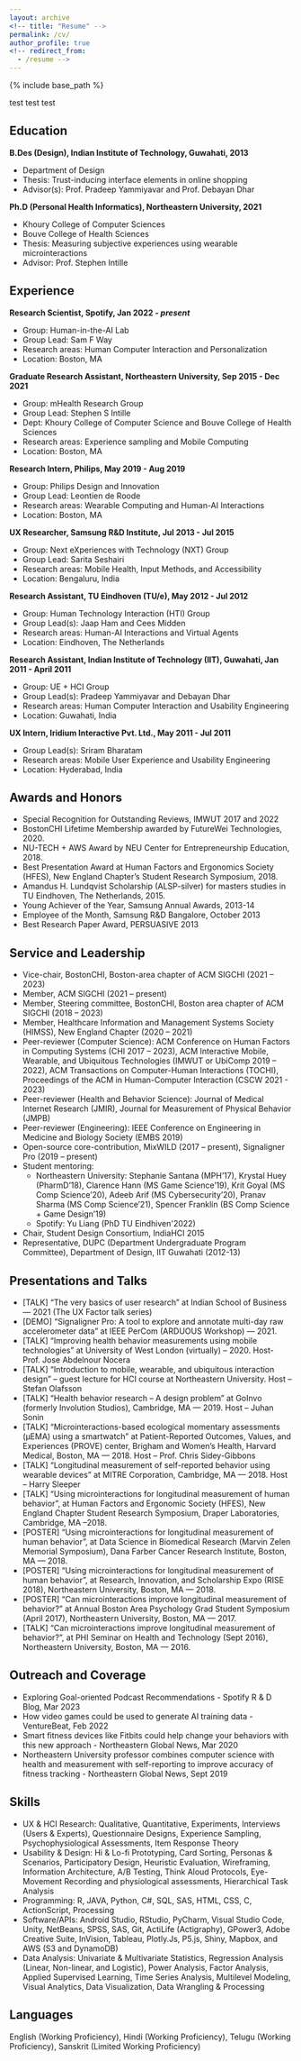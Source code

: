 ```yaml
---
layout: archive
<!-- title: "Resume" -->
permalink: /cv/
author_profile: true
<!-- redirect_from:
  - /resume -->
---
```


{% include base_path %}

test test test

Education
------
**B.Des (Design), Indian Institute of Technology, Guwahati, 2013**
 * Department of Design
 * Thesis: Trust-inducing interface elements in online shopping
 * Advisor(s): Prof. Pradeep Yammiyavar and Prof. Debayan Dhar

**Ph.D (Personal Health Informatics), Northeastern University, 2021**
 * Khoury College of Computer Sciences
 * Bouve College of Health Sciences
 * Thesis: Measuring subjective experiences using wearable microinteractions
 * Advisor: Prof. Stephen Intille

Experience
------
**Research Scientist, Spotify, Jan 2022 - *present***
 * Group: Human-in-the-AI Lab
 * Group Lead: Sam F Way
 * Research areas: Human Computer Interaction and Personalization
 * Location: Boston, MA

**Graduate Research Assistant, Northeastern University, Sep 2015 - Dec 2021**
 * Group: mHealth Research Group
 * Group Lead: Stephen S Intille
 * Dept: Khoury College of Computer Science and Bouve College of Health Sciences
 * Research areas: Experience sampling and Mobile Computing
 * Location: Boston, MA
 
**Research Intern, Philips, May 2019 - Aug 2019**
 * Group: Philips Design and Innovation
 * Group Lead: Leontien de Roode
 * Research areas: Wearable Computing and Human-AI Interactions
 * Location: Boston, MA
 
**UX Researcher, Samsung R&D Institute, Jul 2013 - Jul 2015**
 * Group: Next eXperiences with Technology (NXT) Group
 * Group Lead: Sarita Seshairi
 * Research areas: Mobile Health, Input Methods, and Accessibility
 * Location: Bengaluru, India

**Research Assistant, TU Eindhoven (TU/e), May 2012 - Jul 2012**
 * Group: Human Technology Interaction (HTI) Group
 * Group Lead(s): Jaap Ham and Cees Midden
 * Research areas: Human-AI Interactions and Virtual Agents
 * Location: Eindhoven, The Netherlands

**Research Assistant, Indian Institute of Technology (IIT), Guwahati, Jan 2011 - April 2011**
 * Group: UE + HCI Group
 * Group Lead(s): Pradeep Yammiyavar and Debayan Dhar
 * Research areas: Human Computer Interaction and Usability Engineering
 * Location: Guwahati, India

**UX Intern, Iridium Interactive Pvt. Ltd., May 2011 - Jul 2011**
 * Group Lead(s): Sriram Bharatam
 * Research areas: Mobile User Experience and Usability Engineering
 * Location: Hyderabad, India
  
Awards and Honors
------
* Special Recognition for Outstanding Reviews, IMWUT 2017 and 2022
* BostonCHI Lifetime Membership awarded by FutureWei Technologies, 2020.
* NU-TECH + AWS Award by NEU Center for Entrepreneurship Education, 2018.
* Best Presentation Award at Human Factors and Ergonomics Society (HFES), New England Chapter’s Student Research Symposium, 2018.
* Amandus H. Lundqvist Scholarship (ALSP-silver) for masters studies in TU Eindhoven, The Netherlands, 2015.
* Young Achiever of the Year, Samsung Annual Awards, 2013-14
* Employee of the Month, Samsung R&D Bangalore, October 2013
* Best Research Paper Award, PERSUASIVE 2013

Service and Leadership
------
* Vice-chair, BostonCHI, Boston-area chapter of ACM SIGCHI (2021 – 2023)
* Member, ACM SIGCHI (2021 – present)
* Member, Steering committee, BostonCHI, Boston area chapter of ACM SIGCHI (2018 – 2023)
* Member, Healthcare Information and Management Systems Society (HIMSS), New England Chapter (2020 – 2021)
* Peer-reviewer (Computer Science): ACM Conference on Human Factors in Computing Systems (CHI 2017 – 2023), ACM Interactive Mobile, Wearable, and Ubiquitous Technologies (IMWUT or UbiComp 2019 – 2022), ACM Transactions on Computer-Human Interactions (TOCHI),  Proceedings of the ACM in Human-Computer Interaction (CSCW 2021 - 2023)
* Peer-reviewer (Health and Behavior Science): Journal of Medical Internet Research (JMIR), Journal for Measurement of Physical Behavior (JMPB)
* Peer-reviewer (Engineering): IEEE Conference on Engineering in Medicine and Biology Society (EMBS 2019)
* Open-source core-contribution, MixWILD (2017 – present), Signaligner Pro (2019 – present)
* Student mentoring:
  * Northeastern University: Stephanie Santana (MPH’17), Krystal Huey (PharmD’18), Clarence Hann (MS Game Science’19), Krit Goyal (MS Comp Science’20), Adeeb Arif (MS Cybersecurity’20), Pranav Sharma (MS Comp Science’21), Spencer Franklin (BS Comp Science + Game Design’19)
  * Spotify: Yu Liang (PhD TU Eindhiven'2022)
* Chair, Student Design Consortium, IndiaHCI 2015
* Representative, DUPC (Department Undergraduate Program Committee), Department of Design, IIT Guwahati (2012-13)

Presentations and Talks
------
* [TALK] “The very basics of user research” at Indian School of Business — 2021 (The UX Factor talk series)
* [DEMO] “Signaligner Pro: A tool to explore and annotate multi-day raw accelerometer data” at IEEE PerCom (ARDUOUS Workshop) — 2021.
* [TALK] “Improving health behavior measurements using mobile technologies” at University of West London (virtually) – 2020. Host- Prof. Jose Abdelnour Nocera
* [TALK] “Introduction to mobile, wearable, and ubiquitous interaction design” – guest lecture for HCI course at Northeastern University. Host – Stefan Olafsson
* [TALK] “Health behavior research – A design problem” at GoInvo (formerly Involution Studios), Cambridge, MA — 2019. Host – Juhan Sonin
* [TALK] “Microinteractions-based ecological momentary assessments (μEMA) using a smartwatch” at Patient-Reported Outcomes, Values, and Experiences (PROVE) center, Brigham and Women’s Health, Harvard Medical, Boston, MA — 2018. Host – Prof. Chris Sidey-Gibbons
* [TALK] “Longitudinal measurement of self-reported behavior using wearable devices” at MITRE Corporation, Cambridge, MA — 2018. Host – Harry Sleeper
* [TALK] “Using microinteractions for longitudinal measurement of human behavior”, at Human Factors and Ergonomic Society (HFES), New England Chapter Student Research Symposium, Draper Laboratories, Cambridge, MA –2018.
* [POSTER] “Using microinteractions for longitudinal measurement of human behavior”, at Data Science in Biomedical Research (Marvin Zelen Memorial Symposium), Dana Farber Cancer Research Institute, Boston, MA — 2018.
* [POSTER] “Using microinteractions for longitudinal measurement of human behavior”, at Research, Innovation, and Scholarship Expo (RISE 2018), Northeastern University, Boston, MA — 2018.
* [POSTER] “Can microinteractions improve longitudinal measurement of behavior?” at Annual Boston Area Psychology Grad Student Symposium (April 2017), Northeastern University, Boston, MA — 2017.
* [TALK] “Can microinteractions improve longitudinal measurement of behavior?”, at PHI Seminar on Health and Technology (Sept 2016), Northeastern University, Boston, MA — 2016.

Outreach and Coverage
------
* Exploring Goal-oriented Podcast Recommendations - Spotify R & D Blog, Mar 2023
* How video games could be used to generate AI training data - VentureBeat, Feb 2022
* Smart fitness devices like Fitbits could help change your behaviors with this new approach - Northeastern Global News, Mar 2020
* Northeastern University professor combines computer science with health and measurement with self-reporting to improve accuracy of fitness tracking - Northeastern Global News, Sept 2019

Skills
------
* UX & HCI Research: Qualitative, Quantitative, Experiments, Interviews (Users & Experts), Questionnaire Designs, Experience Sampling, Psychophysiological Assessments, Item Response Theory
* Usability & Design: Hi & Lo-fi Prototyping, Card Sorting, Personas & Scenarios, Participatory Design, Heuristic Evaluation, Wireframing, Information Architecture, A/B Testing, Think Aloud Protocols, Eye-Movement Recording and physiological assessments, Hierarchical Task Analysis
* Programming: R, JAVA, Python, C#, SQL, SAS, HTML, CSS, C, ActionScript, Processing
* Software/APIs: Android Studio, RStudio, PyCharm, Visual Studio Code, Unity, NetBeans, SPSS, SAS, Git, ActiLife (Actigraphy), GPower3, Adobe Creative Suite, InVision, Tableau, Plotly.Js, P5.js, Shiny, Mapbox, and AWS (S3 and DynamoDB)
* Data Analysis: Univariate & Multivariate Statistics, Regression Analysis (Linear, Non-linear, and Logistic), Power Analysis, Factor Analysis, Applied Supervised Learning, Time Series Analysis, Multilevel Modeling, Visual Analytics, Data Visualization, Data Wrangling & Processing

Languages
------
English (Working Proficiency), Hindi (Working Proficiency), Telugu (Working Proficiency), Sanskrit (Limited Working Proficiency)
